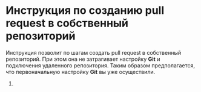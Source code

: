 # Инструкция по созданию pull request в собственный репозиторий  
Инструкция позволит по шагам создать pull request в собственный репозиторий. При этом она не затрагивает настройку **Git** и подключения удаленного репозитория. Таким образом предполагается, что первоначальную настройку **Git** вы уже осуществили.  

1) 